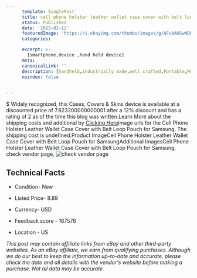 ```yaml
---
      template: SinglePost
      title: cell phone holster leather wallet case cover with belt loop pouch for samsung
      status: Published
      date: '2023-02-12'
      featuredImage: 'https://i.ebayimg.com/thumbs/images/g/AFcAAOSwNDNfpRTp/s-l225.jpg'
      categories: 

      excerpt: >-
        [smartphone,device ,hand held device]
      meta:
      canonicalLink: ''
      description: [handheld,industrially made,well crafted,Portable,Mobile,Compact,Convenient,Lightweight,Maneuverable,Man-portable,Miniature,Carriable,Hand-held,Light,Holdable,Transportable,Mobile device,Pocket-sized,On-the-go,Wireless,Cordless,Compact size,Convenient size, smartphone,device ,hand held device]
      noindex: false

        
---
```

$
    Widely recognized, this Cases, Covers & Skins device is available at a discounted price of 7.823200000000001 after a 12% discount and has a rating of 2 as of the time this blog was written.Learn More about the shipping costs and additional by [Clicking Here](https://www.ebay.com/itm/383799466611?hash=item595c3b1a73%3Ag%3AAFcAAOSwNDNfpRTp&mkevt=1&mkcid=1&mkrid=711-53200-19255-0&campid=%253CePNCampaignId%253E&customid=%253CreferenceId%253E&toolid=10049)image urls for the Cell Phone Holster Leather Wallet Case Cover with Belt Loop Pouch for Samsung. The shipping cost is undefined.Product ImageCell Phone Holster Leather Wallet Case Cover with Belt Loop Pouch for SamsungAdditional ImagesCell Phone Holster Leather Wallet Case Cover with Belt Loop Pouch for Samsung, check vendor page, ![check vendor page](https://origin-galleryplus.ebayimg.com/ws/web/383799466611_2_0_1/225x225.jpg,https://origin-galleryplus.ebayimg.com/ws/web/383799466611_3_0_1/225x225.jpg,https://origin-galleryplus.ebayimg.com/ws/web/383799466611_4_0_1/225x225.jpg,https://origin-galleryplus.ebayimg.com/ws/web/383799466611_5_0_1/225x225.jpg,https://origin-galleryplus.ebayimg.com/ws/web/383799466611_6_0_1/225x225.jpg,https://origin-galleryplus.ebayimg.com/ws/web/383799466611_7_0_1/225x225.jpg,https://origin-galleryplus.ebayimg.com/ws/web/383799466611_8_0_1/225x225.jpg,https://origin-galleryplus.ebayimg.com/ws/web/383799466611_9_0_1/225x225.jpg)
    
    

 ## Technical Facts 



     
      

 - Condition- New 


      

 - Listed Price- 8.89 


      

 - Currency- USD 


      

 - Feedback score - 167576 


      

 - Location - US 


      
      

 *_This post may contain affiliate links from eBay and other third-party websites. As an eBay affiliate, we earn from qualifying purchases. Although we do our best to keep the information up-to-date and accurate, please check the date and all details with the vendor's website before making a purchase. Not all data may be accurate._*



    
    
    
    
    